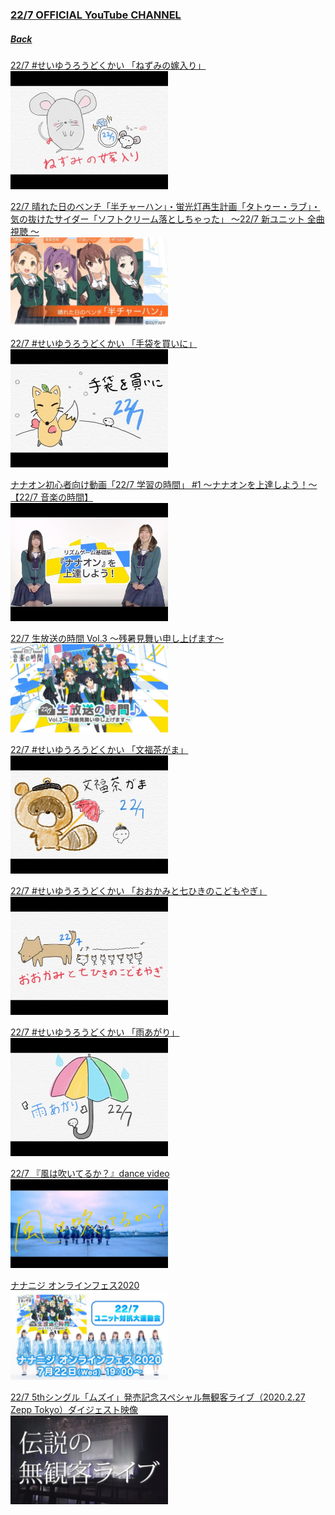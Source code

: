 <h3><a target="_blank" rel="noopener noreferrer" href="https://www.youtube.com/channel/UChaMqqXSn8BpWdShqFSPhpQ">22/7 OFFICIAL YouTube CHANNEL</a></h3>
<h5><a rel="noopener noreferrer" href="../YouTube_List.md">Back</a></h5>

[22/7 #せいゆうろうどくかい 「ねずみの嫁入り」](20200924_Seiyu_Rohoku_MarriageOfAMouse.md)  
<img src="../../../Img/227OfficialYouTube/20200924_Seiyu_Rohoku_MarriageOfAMouse.jpg" width="50%">

[22/7 晴れた日のベンチ「半チャーハン」・蛍光灯再生計画「タトゥー・ラブ」・気の抜けたサイダー「ソフトクリーム落としちゃった」 ～22/7 新ユニット 全曲視聴 ～](20200920_6thSingle_UnitSongs_Trial)  
<img src="../../../Img/227OfficialYouTube/20200920_6thSingle_UnitSongs_Trial.jpg" width="50%">

[22/7 #せいゆうろうどくかい 「手袋を買いに」](20200910_Seiyu_Rohoku_BuyGloves.md)  
<img src="../../../Img/227OfficialYouTube/20200910_Seiyu_Rohoku_BuyGloves.jpg" width="50%">

[ナナオン初心者向け動画「22/7 学習の時間」 #1 ～ナナオンを上達しよう！～ 【22/7 音楽の時間】](20200902_Nanaon_Tutorial1.md)  
<img src="../../../Img/227OfficialYouTube/20200902_Nanaon_Tutorial1.jpg" width="50%">

[22/7 生放送の時間 Vol.3 ～残暑見舞い申し上げます～](20200901_227Vol.3_Live.md)  
<img src="../../../Img/227OfficialYouTube/20200901_227Vol.3_Live.jpg" width="50%">

[22/7 #せいゆうろうどくかい 「文福茶がま」](20200820_Seiyu_Rohoku_BunfukuChagama.md)  
<img src="../../../Img/227OfficialYouTube/20200820_Seiyu_Rohoku_BunfukuChagama.jpg" width="50%">

[22/7 #せいゆうろうどくかい 「おおかみと七ひきのこどもやぎ」](20200806_Seiyu_Rohoku_Wolfn7Goats.md)  
<img src="../../../Img/227OfficialYouTube/20200806_Seiyu_Rohoku_Wolfn7Goats.jpg" width="50%">

[22/7 #せいゆうろうどくかい 「雨あがり」](20200723_Seiyu_Rohoku_Aftertherain.md)  
<img src="../../../Img/227OfficialYouTube/20200723_Seiyu_Rohoku_Aftertherain.jpg" width="50%">

[22/7 『風は吹いてるか？』dance video](20200722_dancevideo.md)  
<img src="../../../Img/227OfficialYouTube/20200722_dancevideo.jpg" width="50%">

[ナナニジ オンラインフェス2020](20200722_live.md)  
<img src="../../../Img/227OfficialYouTube/20200722_YT_Live.jpg" width="50%">

[22/7 5thシングル「ムズイ」発売記念スペシャル無観客ライブ（2020.2.27 Zepp Tokyo）ダイジェスト映像](20200630_Summary.md)  
<img src="../../../Img/227OfficialYouTube/20200630_Summary.jpg" width="50%">
